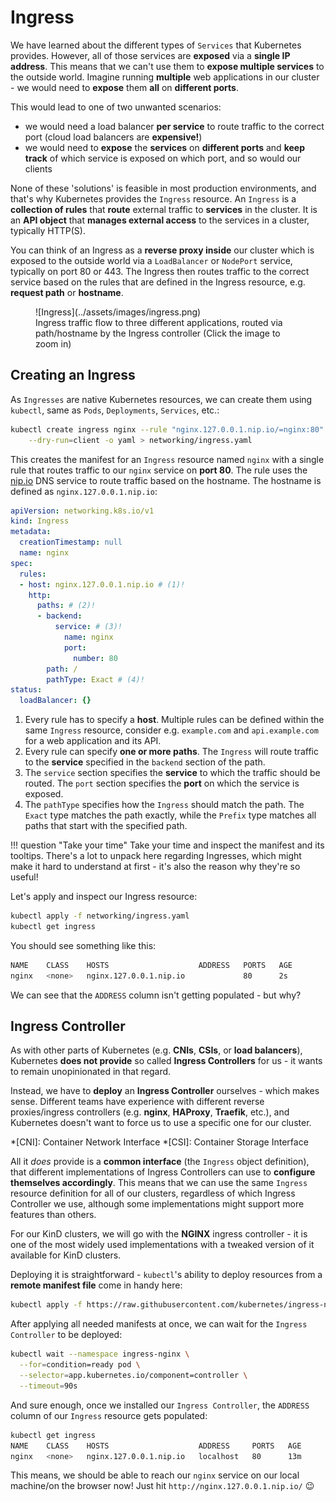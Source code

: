 # Ingress

We have learned about the different types of `Services` that Kubernetes provides. However, all of those services are **exposed** via a **single IP address**. This means that we can't use them to **expose multiple services** to the outside world. Imagine running **multiple** web applications in our cluster - we would need to **expose** them **all** on **different ports**.

This would lead to one of two unwanted scenarios:

- we would need a load balancer **per service** to route traffic to the correct port (cloud load balancers are **expensive!**)
- we would need to **expose** the **services** on **different ports** and **keep track** of which service is exposed on which port, and so would our clients

None of these 'solutions' is feasible in most production environments, and that's why Kubernetes provides the `Ingress` resource. An `Ingress` is a **collection of rules** that **route** external traffic to **services** in the cluster. It is an **API object** that **manages external access** to the services in a cluster, typically HTTP(S).

You can think of an Ingress as a **reverse proxy inside** our cluster which is exposed to the outside world via a `LoadBalancer` or `NodePort` service, typically on port 80 or 443. The Ingress then routes traffic to the correct service based on the rules that are defined in the Ingress resource, e.g. **request path** or **hostname**.

<figure markdown>
  ![Ingress](../assets/images/ingress.png)
  <figcaption>Ingress traffic flow to three different applications, routed via path/hostname by the Ingress controller (Click the image to zoom in)</figcaption>
</figure>

## Creating an Ingress

As `Ingresses` are native Kubernetes resources, we can create them using `kubectl`, same as `Pods`, `Deployments`, `Services`, etc.:

``` bash
kubectl create ingress nginx --rule "nginx.127.0.0.1.nip.io/=nginx:80" \
    --dry-run=client -o yaml > networking/ingress.yaml
```

This creates the manifest for an `Ingress` resource named `nginx` with a single rule that routes traffic to our `nginx` service on **port 80**. The rule uses the [nip.io](https://nip.io/) DNS service to route traffic based on the hostname. The hostname is defined as `nginx.127.0.0.1.nip.io`:

<div class="annotate" markdown>

``` yaml
apiVersion: networking.k8s.io/v1
kind: Ingress
metadata:
  creationTimestamp: null
  name: nginx
spec:
  rules:
  - host: nginx.127.0.0.1.nip.io # (1)!
    http:
      paths: # (2)!
      - backend:
          service: # (3)!
            name: nginx 
            port:
              number: 80
        path: /
        pathType: Exact # (4)!
status:
  loadBalancer: {}
```

</div>

1.  Every rule has to specify a **host**. Multiple rules can be defined within the same `Ingress` resource, consider e.g. `example.com` and `api.example.com` for a web application and its API.
2. Every rule can specify **one or more paths**. The `Ingress` will route traffic to the **service** specified in the `backend` section of the path.
3. The `service` section specifies the **service** to which the traffic should be routed. The `port` section specifies the **port** on which the service is exposed.
4. The `pathType` specifies how the `Ingress` should match the path. The `Exact` type matches the path exactly, while the `Prefix` type matches all paths that start with the specified path.

!!! question "Take your time"
    Take your time and inspect the manifest and its tooltips. There's a lot to unpack here regarding Ingresses, which might make it hard to understand at first - it's also the reason why they're so useful!

Let's apply and inspect our Ingress resource:

``` bash
kubectl apply -f networking/ingress.yaml
kubectl get ingress
```

You should see something like this:

``` bash
NAME    CLASS    HOSTS                    ADDRESS   PORTS   AGE
nginx   <none>   nginx.127.0.0.1.nip.io             80      2s
```

We can see that the `ADDRESS` column isn't getting populated - but why?

## Ingress Controller

As with other parts of Kubernetes (e.g. **CNIs**, **CSIs**, or **load balancers**), Kubernetes **does not provide** so called **Ingress Controllers** for us - it wants to remain unopinionated in that regard.

Instead, we have to **deploy** an **Ingress Controller** ourselves - which makes sense. Different teams have experience with different reverse proxies/ingress controllers (e.g. **nginx**, **HAProxy**, **Traefik**, etc.), and Kubernetes doesn't want to force us to use a specific one for our cluster.

*[CNI]: Container Network Interface
*[CSI]: Container Storage Interface

All it *does* provide is a **common interface** (the `Ingress` object definition), that different implementations of Ingress Controllers can use to **configure themselves accordingly**. This means that we can use the same `Ingress` resource definition for all of our clusters, regardless of which Ingress Controller we use, although some implementations might support more features than others.

For our KinD clusters, we will go with the **NGINX** ingress controller - it is one of the most widely used implementations with a tweaked version of it available for KinD clusters.

Deploying it is straightforward - `kubectl`'s ability to deploy resources from a **remote manifest file** come in handy here:

``` bash
kubectl apply -f https://raw.githubusercontent.com/kubernetes/ingress-nginx/main/deploy/static/provider/kind/deploy.yaml
```

After applying all needed manifests at once, we can wait for the `Ingress Controller` to be deployed:

``` bash
kubectl wait --namespace ingress-nginx \
  --for=condition=ready pod \
  --selector=app.kubernetes.io/component=controller \
  --timeout=90s
```

And sure enough, once we installed our `Ingress Controller`, the `ADDRESS` column of our `Ingress` resource gets populated:

``` bash
kubectl get ingress
NAME    CLASS    HOSTS                    ADDRESS     PORTS   AGE
nginx   <none>   nginx.127.0.0.1.nip.io   localhost   80      13m
```

This means, we should be able to reach our `nginx` service on our local machine/on the browser now! Just hit `http://nginx.127.0.0.1.nip.io/` 😉

